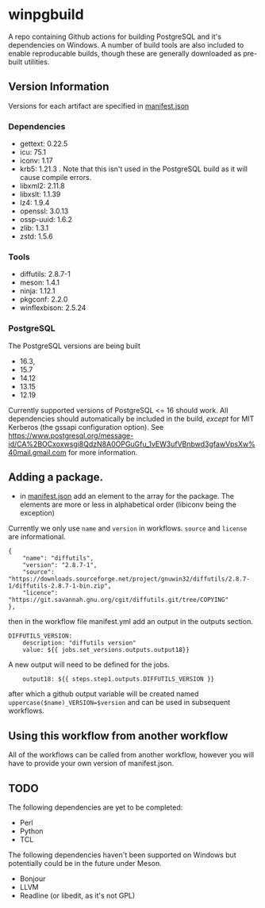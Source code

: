# winpgbuild
A repo containing Github actions for building PostgreSQL and it's dependencies 
on Windows. A number of build tools are also included to enable reproducable
builds, though these are generally downloaded as pre-built utilities.

## Version Information

Versions for each artifact are specified in [manifest.json](https://github.com/dpage/winpgbuild/blob/main/manifest.json)

### Dependencies

* gettext: 0.22.5
* icu: 75.1
* iconv: 1.17
* krb5: 1.21.3 . Note that this isn't used in the PostgreSQL build as it will cause compile errors.
* libxml2: 2.11.8
* libxslt: 1.1.39
* lz4: 1.9.4
* openssl: 3.0.13
* ossp-uuid: 1.6.2
* zlib: 1.3.1
* zstd: 1.5.6

### Tools

* diffutils: 2.8.7-1
* meson: 1.4.1
* ninja: 1.12.1
* pkgconf: 2.2.0
* winflexbison: 2.5.24

### PostgreSQL

The PostgreSQL versions are being built
* 16.3, 
* 15.7
* 14.12
* 13.15
* 12.19

Currently supported versions of PostgreSQL <= 16 should work. All dependencies 
should automatically be included in the build, *except* for MIT Kerberos (the 
gssapi configuration option). See 
https://www.postgresql.org/message-id/CA%2BOCxoxwsgi8QdzN8A0OPGuGfu_1vEW3ufVBnbwd3gfawVpsXw%40mail.gmail.com
for more information.

## Adding a package.
* in [manifest.json](https://github.com/dpage/winpgbuild/blob/main/manifest.json) add an element to the array for the package. The elements are more or less in alphabetical order (libiconv being the exception) 

Currently we only use `name` and `version` in workflows. `source` and `license` are informational.

```
{
    "name": "diffutils",
    "version": "2.8.7-1",
    "source": "https://downloads.sourceforge.net/project/gnuwin32/diffutils/2.8.7-1/diffutils-2.8.7-1-bin.zip",
    "licence": "https://git.savannah.gnu.org/cgit/diffutils.git/tree/COPYING"
},
```      

 then in the workflow file manifest.yml add an output in the outputs section.

```
DIFFUTILS_VERSION:
    description: "diffutils version"
    value: ${{ jobs.set_versions.outputs.output18}}
```

A new output will need to be defined for the jobs.

```
    output18: ${{ steps.step1.outputs.DIFFUTILS_VERSION }}
```

after which a github output variable will be created named `uppercase($name)_VERSION=$version` and can be used in subsequent workflows.

## Using this workflow from another workflow

All of the workflows can be called from another workflow, however you will have to provide your own version of manifest.json.

## TODO

The following dependencies are yet to be completed:

* Perl
* Python
* TCL

The following dependencies haven't been supported on Windows but potentially 
could be in the future under Meson.

* Bonjour
* LLVM
* Readline (or libedit, as it's not GPL)


